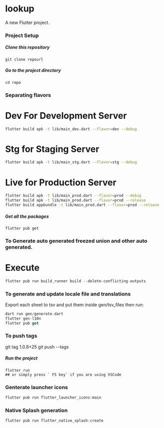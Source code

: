 # lookup

A new Flutter project.

### Project Setup

##### Clone this repository

``` shell
git clone repourl
```

##### Go to the project directory

``` shell
cd repo
```

### Separating flavors
# Dev For Development Server
```bash
flutter build apk -t lib/main_dev.dart --flavor=dev --debug
```
# Stg for Staging Server
```bash
flutter build apk -t lib/main_stg.dart --flavor=stg --debug
```
# Live for Production Server
```bash
flutter build apk -t lib/main_prod.dart --flavor=prod --debug
flutter build apk -t lib/main_prod.dart --flavor=prod --release
flutter build appbundle -t lib/main_prod.dart --flavor=prod --release
```
##### Get all the packages

``` shell
flutter pub get
```

### To Generate auto generated freezed union and other auto generated.

# Execute 
```dart
flutter pub run build_runner build --delete-conflicting-outputs

```

### To generate and update locale file and translations
Export each sheet to tsv and put them inside gen/tsv_files
then run:
```dart
dart run gen/generate.dart
flutter gen-l10n
flutter pub get
```

### To push tags
git tag 1.0.8+25
git push --tags
##### Run the project

``` shell 
flutter run
## or simply press ` F5 key` if you are using VSCode
```


### Genterate launcher icons

``` dart
flutter pub run flutter_launcher_icons:main
```


###  Native Splash generation
``` dart
flutter pub run flutter_native_splash:create
```
